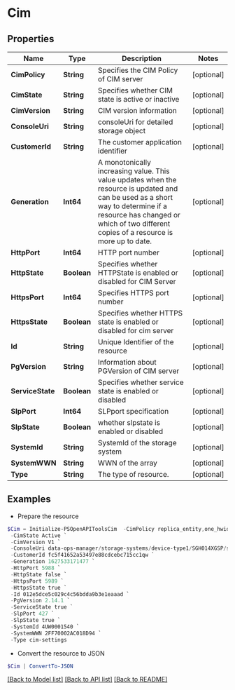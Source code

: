 # Cim
## Properties

Name | Type | Description | Notes
------------ | ------------- | ------------- | -------------
**CimPolicy** | **String** | Specifies the CIM Policy of CIM server | [optional] 
**CimState** | **String** | Specifies whether CIM state is active or inactive | [optional] 
**CimVersion** | **String** | CIM version information | [optional] 
**ConsoleUri** | **String** | consoleUri for detailed storage object | [optional] 
**CustomerId** | **String** | The customer application identifier | [optional] 
**Generation** | **Int64** | A monotonically increasing value. This value updates when the resource is updated and can be used as a short way to determine if a resource has changed or which of two different copies of a resource is more up to date. | [optional] 
**HttpPort** | **Int64** | HTTP port number | [optional] 
**HttpState** | **Boolean** | Specifies whether HTTPState is enabled or disabled for CIM Server | [optional] 
**HttpsPort** | **Int64** | Specifies HTTPS port number | [optional] 
**HttpsState** | **Boolean** | Specifies whether HTTPS state is enabled or disabled for cim server | [optional] 
**Id** | **String** | Unique Identifier of the resource | [optional] 
**PgVersion** | **String** | Information about PGVersion of CIM server | [optional] 
**ServiceState** | **Boolean** | Specifies whether service state is enabled or disabled | [optional] 
**SlpPort** | **Int64** | SLPport specification | [optional] 
**SlpState** | **Boolean** | whether slpstate is enabled or disabled | [optional] 
**SystemId** | **String** | SystemId of the storage system | [optional] 
**SystemWWN** | **String** | WWN of the array | [optional] 
**Type** | **String** | The type of resource. | [optional] 

## Examples

- Prepare the resource
```powershell
$Cim = Initialize-PSOpenAPIToolsCim  -CimPolicy replica_entity,one_hwid_per_view,use_pegasus_interop_namespace,no_tls_strict `
 -CimState Active `
 -CimVersion V1 `
 -ConsoleUri data-ops-manager/storage-systems/device-type1/SGH014XGSP/settings/system-settings `
 -CustomerId fc5f41652a53497e88cdcebc715cc1qw `
 -Generation 1627533171477 `
 -HttpPort 5988 `
 -HttpState false `
 -HttpsPort 5989 `
 -HttpsState true `
 -Id 012e5dce5c029c4c56bdda9b3e1eaaad `
 -PgVersion 2.14.1 `
 -ServiceState true `
 -SlpPort 427 `
 -SlpState true `
 -SystemId 4UW0001540 `
 -SystemWWN 2FF70002AC018D94 `
 -Type cim-settings
```

- Convert the resource to JSON
```powershell
$Cim | ConvertTo-JSON
```

[[Back to Model list]](../README.md#documentation-for-models) [[Back to API list]](../README.md#documentation-for-api-endpoints) [[Back to README]](../README.md)

